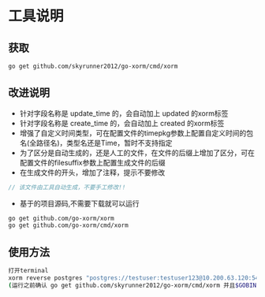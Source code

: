 # 工具说明

## 获取

```bash
go get github.com/skyrunner2012/go-xorm/cmd/xorm
```

## 改进说明
* 针对字段名称是 update_time 的，会自动加上 updated 的xorm标签
* 针对字段名称是 create_time 的，会自动加上 created 的xorm标签
* 增强了自定义时间类型，可在配置文件的timepkg参数上配置自定义时间的包名(全路径名)，类型名还是Time，暂时不支持指定
* 为了区分是自动生成的，还是人工的文件，在文件的后缀上增加了区分，可在配置文件的filesuffix参数上配置生成文件的后缀
* 在生成文件的开头，增加了注释，提示不要修改

```go
// 该文件由工具自动生成，不要手工修改!!
```

* 基于的项目源码,不需要下载就可以运行

```bash
go get github.com/go-xorm/xorm
go get github.com/go-xorm/cmd/xorm
```

## 使用方法

```bash
打开terminal
xorm reverse postgres "postgres://testuser:testuser123@10.200.63.120:5432/testdb?sslmode=disable" templates/goxorm packagename
(运行之前确认 go get github.com/skyrunner2012/go-xorm/cmd/xorm 并且$GOBIN已经配置到了PATH中)
```
